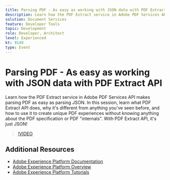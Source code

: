 ```yaml
---
title: Parsing PDF - As easy as working with JSON data with PDF Extract API
description: Learn how the PDF Extract service in Adobe PDF Services API makes parsing PDF as easy as parsing JSON. In this session, learn what PDF Extract API does, why it's different from anything you've seen before, and how to use it to create unique PDF experiences without knowing anything about the PDF specification or PDF "internals". With PDF Extract API, it's just JSON!
solution: Document Services
feature: Developer Tools
topic: Development
role: Developer, Architect
level: Experienced
kt: 9149
type: Event
---
```

# Parsing PDF - As easy as working with JSON data with PDF Extract API

Learn how the PDF Extract service in Adobe PDF Services API makes parsing PDF as easy as parsing JSON. In this session, learn what PDF Extract API does, why it's different from anything you've seen before, and how to use it to create unique PDF experiences without knowing anything about the PDF specification or PDF "internals". With PDF Extract API, it's just JSON!


>[!VIDEO](https://video.tv.adobe.com/v/337600/?quality=12&learn=on&hidetitle=true)

## Additional Resources

- [Adobe Experience Platform Documentation](https://experienceleague.adobe.com/docs/experience-platform.html)
- [Adobe Experience Platform Overview](https://experienceleague.adobe.com/docs/experience-platform/landing/home.html)
- [Adobe Experience Platform Tutorials](https://experienceleague.adobe.com/docs/platform-learn/tutorials/overview.html?lang=en)
